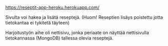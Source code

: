 https://reseptit-app-heroku.herokuapp.com/ 

Sivulta voi hakea ja lisätä reseptejä. (Huom! Reseptien lisäys poistettu jotta tietokantaa ei tykitetä täyteen)

Harjoitustyön aihe oli nettisivu, jonka periaate on näyttää nettisivulla tietokannassa (MongoDB)
tallessa olevia reseptejä. 
